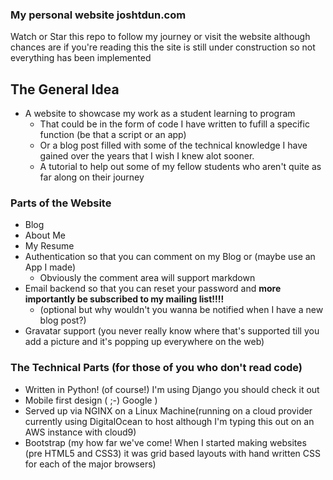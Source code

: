 ### My personal website joshtdun.com 
Watch or Star this repo to follow my journey or visit the
website although chances are if you're reading this the site is still
under construction so not everything has been implemented

## The General Idea

* A website to showcase my work as a student learning to program
  * That could be in the form of code I have written to fufill a 
specific function (be that a script or an app)
  * Or a blog post filled with some of the technical knowledge I 
have gained over the years that I wish I knew alot sooner.
  * A tutorial to help out some of my fellow students who aren't
quite as far along on their journey

### Parts of the Website
* Blog
* About Me
* My Resume
* Authentication so that you can comment on my Blog or 
(maybe use an App I made)
  * Obviously the comment area will support markdown
* Email backend so that you can reset your password and 
**more importantly be subscribed to my mailing list!!!!**
  * (optional but why wouldn't you wanna be notified when I have a 
new blog post?)
* Gravatar support (you never really know where that's supported 
till you add a picture and it's popping up everywhere on the web)

### The Technical Parts (for those of you who don't read code)
* Written in Python! (of course!) I'm using Django you should 
check it out
* Mobile first design ( ;-) Google )
* Served up via NGINX on a Linux Machine(running on a cloud 
provider currently using DigitalOcean to host although I'm 
typing this out on an AWS instance with cloud9)
* Bootstrap (my how far we've come! When I started making websites 
(pre HTML5 and CSS3) it was grid based layouts with hand written 
CSS for each of the major browsers)